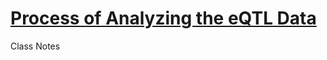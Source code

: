 # [Process of Analyzing the eQTL Data](https://github.com/wijerasa/HCS7806_09_18_2015.git)
Class Notes

